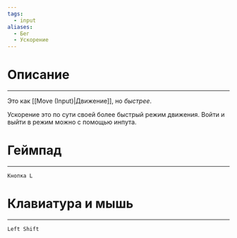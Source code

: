 ```yaml
---
tags:
  - input
aliases:
  - Бег
  - Ускорение
---
```

# Описание
___
Это как [[Move (Input)|Движение]], но *быстрее*. 

Ускорение это по сути своей более быстрый режим движения. Войти и выйти в режим  можно с помощью инпута.
# Геймпад
___
`Кнопка L`
# Клавиатура и мышь
___
`Left Shift`